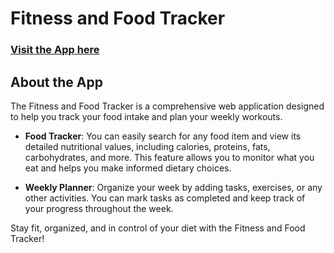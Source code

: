 # Fitness and Food Tracker

### [Visit the App here](https://food-fitness-tracker.onrender.com/search)

## About the App

The Fitness and Food Tracker is a comprehensive web application designed to help you track your food intake and plan your weekly workouts. 

- **Food Tracker**: You can easily search for any food item and view its detailed nutritional values, including calories, proteins, fats, carbohydrates, and more. This feature allows you to monitor what you eat and helps you make informed dietary choices.
  
- **Weekly Planner**: Organize your week by adding tasks, exercises, or any other activities. You can mark tasks as completed and keep track of your progress throughout the week.

Stay fit, organized, and in control of your diet with the Fitness and Food Tracker!
